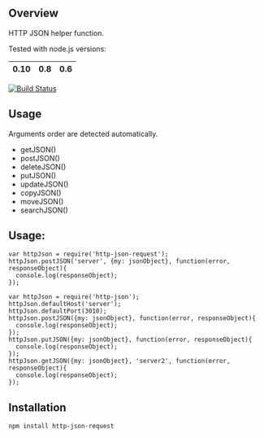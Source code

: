 ## Overview
HTTP JSON helper function.

Tested with node.js versions: 

| 0.10      | 0.8      | 0.6 | 
|  --- | --- |--- |

[![Build Status](https://travis-ci.org/jupe/http-json-request.png?branch=master)](https://travis-ci.org/jupe/http-json-request)

## Usage

Arguments order are detected automatically.
- getJSON()
- postJSON()
- deleteJSON()
- putJSON()
- updateJSON()
- copyJSON()
- moveJSON()
- searchJSON()



## Usage:
```
var httpJson = require('http-json-request');
httpJson.postJSON('server', {my: jsonObject}, function(error, responseObject){
  console.log(responseObject);
});

var httpJson = require('http-json');
httpJson.defaultHost('server');
httpJson.defaultPort(3010);
httpJson.postJSON({my: jsonObject}, function(error, responseObject){
  console.log(responseObject);
});
httpJson.putJSON({my: jsonObject}, function(error, responseObject){
  console.log(responseObject);
});
httpJson.getJSON({my: jsonObject}, 'server2', function(error, responseObject){
  console.log(responseObject);
});

```

## Installation
```
npm install http-json-request
```
